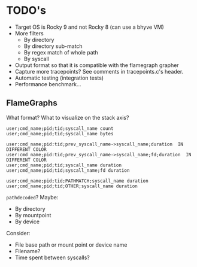 # TODO's

* Target OS is Rocky 9 and not Rocky 8 (can use a bhyve VM)
* More filters
  * By directory
  * By directory sub-match
  * By regex match of whole path
  * By syscall
* Output format so that it is compatible with the flamegraph grapher
* Capture more tracepoints? See comments in tracepoints.c's header.
* Automatic testing (integration tests)
* Performance benchmark...

## FlameGraphs

What format? What to visualize on the stack axis?

```
user;cmd_name;pid;tid;syscall_name count
user;cmd_name;pid;tid;syscall_name bytes

user:cmd_name;pid:tid;prev_syscall_name->syscall_name;duration  IN DIFFERENT COLOR
user:cmd_name;pid:tid;prev_syscall_name->syscall_name;fd;duration  IN DIFFERENT COLOR
user;cmd_name;pid;tid;syscall_name duration
user;cmd_name;pid;tid;syscall_name;fd duration

user;cmd_name;pid;tid;PATHMATCH;syscall_name duration
user;cmd_name;pid;tid;OTHER;syscall_name duration
```

`pathdecoded`? Maybe:

* By directory
* By mountpoint
* By device


Consider:

* File base path or mount point or device name
* Filename?
* Time spent between syscalls?
